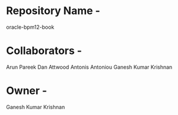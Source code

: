 # Repository Name - 
oracle-bpm12-book

# Collaborators - 
Arun Pareek
Dan Attwood
Antonis Antoniou
Ganesh Kumar Krishnan

# Owner -
Ganesh Kumar Krishnan


